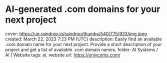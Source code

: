 # AI-generated .com domains for your next project

cover: https://up.raindrop.io/raindrop/thumbs/540/775/933/img.jpeg
created: March 22, 2023 7:23 PM (UTC)
description: Easily find an available .com domain name for your next project. Provide a short description of your project and get a list of available .com domain names.
folder: AI Systems / AI | Website
tags: ai, website
url: https://onlycoms.com/